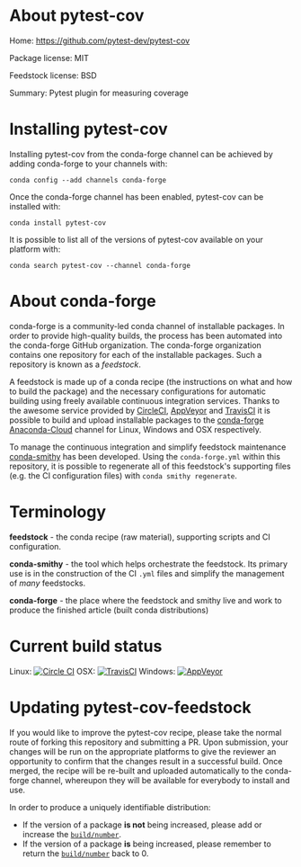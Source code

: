 About pytest-cov
================

Home: https://github.com/pytest-dev/pytest-cov

Package license: MIT

Feedstock license: BSD

Summary: Pytest plugin for measuring coverage



Installing pytest-cov
=====================

Installing pytest-cov from the conda-forge channel can be achieved by adding conda-forge to your channels with:

```
conda config --add channels conda-forge
```

Once the conda-forge channel has been enabled, pytest-cov can be installed with:

```
conda install pytest-cov
```

It is possible to list all of the versions of pytest-cov available on your platform with:

```
conda search pytest-cov --channel conda-forge
```


About conda-forge
=================

conda-forge is a community-led conda channel of installable packages.
In order to provide high-quality builds, the process has been automated into the
conda-forge GitHub organization. The conda-forge organization contains one repository 
for each of the installable packages. Such a repository is known as a *feedstock*.

A feedstock is made up of a conda recipe (the instructions on what and how to build
the package) and the necessary configurations for automatic building using freely
available continuous integration services. Thanks to the awesome service provided by
[CircleCI](https://circleci.com/), [AppVeyor](http://www.appveyor.com/)
and [TravisCI](https://travis-ci.org/) it is possible to build and upload installable
packages to the [conda-forge](https://anaconda.org/conda-forge)
[Anaconda-Cloud](http://docs.anaconda.org/) channel for Linux, Windows and OSX respectively.

To manage the continuous integration and simplify feedstock maintenance
[conda-smithy](http://github.com/conda-forge/conda-smithy) has been developed.
Using the ``conda-forge.yml`` within this repository, it is possible to regenerate all of
this feedstock's supporting files (e.g. the CI configuration files) with ``conda smithy regenerate``.


Terminology
===========

**feedstock** - the conda recipe (raw material), supporting scripts and CI configuration.

**conda-smithy** - the tool which helps orchestrate the feedstock.
                   Its primary use is in the construction of the CI ``.yml`` files
                   and simplify the management of *many* feedstocks.

**conda-forge** - the place where the feedstock and smithy live and work to
                  produce the finished article (built conda distributions)

Current build status
====================
Linux: [![Circle CI](https://circleci.com/gh/conda-forge/pytest-cov-feedstock.svg?style=svg)](https://circleci.com/gh/conda-forge/pytest-cov-feedstock)
OSX: [![TravisCI](https://travis-ci.org/conda-forge/pytest-cov-feedstock.svg?branch=master)](https://travis-ci.org/conda-forge/pytest-cov-feedstock) 
Windows: [![AppVeyor](https://ci.appveyor.com/api/projects/status/github/conda-forge/pytest-cov-feedstock?svg=True)](https://ci.appveyor.com/project/conda-forge/pytest-cov-feedstock/branch/master)


Updating pytest-cov-feedstock
=============================

If you would like to improve the pytest-cov recipe, please take the normal
route of forking this repository and submitting a PR. Upon submission, your changes will
be run on the appropriate platforms to give the reviewer an opportunity to confirm that the
changes result in a successful build. Once merged, the recipe will be re-built and uploaded
automatically to the conda-forge channel, whereupon they will be available for everybody to
install and use.

In order to produce a uniquely identifiable distribution:
 * If the version of a package **is not** being increased, please add or increase
   the [``build/number``](http://conda.pydata.org/docs/building/meta-yaml.html#build-number-and-string). 
 * If the version of a package **is** being increased, please remember to return
   the [``build/number``](http://conda.pydata.org/docs/building/meta-yaml.html#build-number-and-string)
   back to 0.
